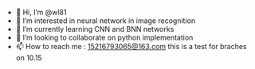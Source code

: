 - 👋 Hi, I’m @wl81
- 👀 I’m interested in neural network in image recognition
- 🌱 I’m currently learning CNN and BNN networks
- 💞️ I’m looking to collaborate on python implementation
- 📫 How to reach me : 15216793065@163.com
 this is a test for braches on 10.15
<!---
wl81/wl81 is a ✨ special ✨ repository because its `README.md` (this file) appears on your GitHub profile.
You can click the Preview link to take a look at your changes.
--->
